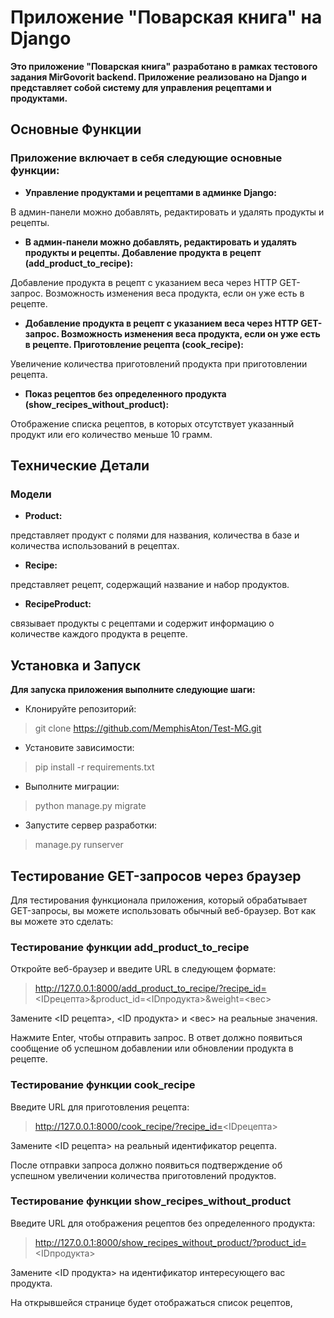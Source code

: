 
# Приложение "Поварская книга" на Django

**Это приложение "Поварская книга" разработано в рамках тестового задания 
MirGovorit backend. Приложение реализовано на Django и представляет 
собой систему для управления рецептами и продуктами.**

## Основные Функции
### Приложение включает в себя следующие основные функции:

- **Управление продуктами и рецептами в админке Django:**

В админ-панели можно добавлять, редактировать и удалять продукты и рецепты.

- **В админ-панели можно добавлять, редактировать и удалять продукты и рецепты.
Добавление продукта в рецепт (add_product_to_recipe):**

Добавление продукта в рецепт с указанием веса через HTTP GET-запрос.
Возможность изменения веса продукта, если он уже есть в рецепте.

- **Добавление продукта в рецепт с указанием веса через HTTP GET-запрос.
Возможность изменения веса продукта, если он уже есть в рецепте.
Приготовление рецепта (cook_recipe):**

Увеличение количества приготовлений продукта при приготовлении рецепта.

- **Показ рецептов без определенного продукта (show_recipes_without_product):**

Отображение списка рецептов, в которых отсутствует указанный продукт или его количество меньше 10 грамм.

## Технические Детали
### Модели
- **Product:** 

представляет продукт с полями для названия, количества в базе и количества использований в рецептах.

- **Recipe:** 

представляет рецепт, содержащий название и набор продуктов.

- **RecipeProduct:** 

связывает продукты с рецептами и содержит информацию о количестве каждого продукта в рецепте.

## Установка и Запуск
**Для запуска приложения выполните следующие шаги:**

- Клонируйте репозиторий:
> git clone https://github.com/MemphisAton/Test-MG.git

- Установите зависимости:
> pip install -r requirements.txt

- Выполните миграции:
> python manage.py migrate

- Запустите сервер разработки:
>  manage.py runserver

## Тестирование GET-запросов через браузер
Для тестирования функционала приложения, который обрабатывает GET-запросы, 
вы можете использовать обычный веб-браузер. Вот как вы можете это сделать:

### Тестирование функции add_product_to_recipe
Откройте веб-браузер и введите URL в следующем формате:

> http://127.0.0.1:8000/add_product_to_recipe/?recipe_id=<IDрецепта>&product_id=<IDпродукта>&weight=<вес>
 
Замените <ID рецепта>, <ID продукта> и <вес> на реальные значения.

Нажмите Enter, чтобы отправить запрос. В ответ должно появиться сообщение об успешном добавлении или обновлении продукта в рецепте.

### Тестирование функции cook_recipe
Введите URL для приготовления рецепта:

> http://127.0.0.1:8000/cook_recipe/?recipe_id=<IDрецепта>

Замените <ID рецепта> на реальный идентификатор рецепта.

После отправки запроса должно появиться подтверждение об успешном увеличении количества приготовлений продуктов.

### Тестирование функции show_recipes_without_product
Введите URL для отображения рецептов без определенного продукта:

> http://127.0.0.1:8000/show_recipes_without_product/?product_id=<IDпродукта>

Замените <ID продукта> на идентификатор интересующего вас продукта.

На открывшейся странице будет отображаться список рецептов, 

